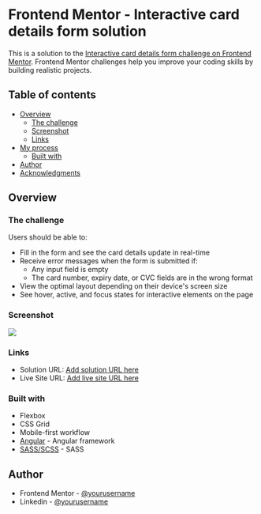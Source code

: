 # Frontend Mentor - Interactive card details form solution

This is a solution to the [Interactive card details form challenge on Frontend Mentor](https://www.frontendmentor.io/challenges/interactive-card-details-form-XpS8cKZDWw). Frontend Mentor challenges help you improve your coding skills by building realistic projects. 

## Table of contents

- [Overview](#overview)
  - [The challenge](#the-challenge)
  - [Screenshot](#screenshot)
  - [Links](#links)
- [My process](#my-process)
  - [Built with](#built-with)
- [Author](#author)
- [Acknowledgments](#acknowledgments)


## Overview

### The challenge

Users should be able to:

- Fill in the form and see the card details update in real-time
- Receive error messages when the form is submitted if:
  - Any input field is empty
  - The card number, expiry date, or CVC fields are in the wrong format
- View the optimal layout depending on their device's screen size
- See hover, active, and focus states for interactive elements on the page

### Screenshot

![](./screenshot.jpg)

### Links

- Solution URL: [Add solution URL here](https://github.com/HectorMartinDama/Interactive-card-details-form)
- Live Site URL: [Add live site URL here](https://interactive-card-details-form-liard-eight.vercel.app/)

### Built with

- Flexbox
- CSS Grid
- Mobile-first workflow
- [Angular](https://reactjs.org/) - Angular framework
- [SASS/SCSS](https://nextjs.org/) - SASS

## Author

- Frontend Mentor - [@yourusername](https://www.frontendmentor.io/profile/HectorMartinDama)
- Linkedin - [@yourusername](http://linkedin.com/in/héctor-martín-a88a761a2)
